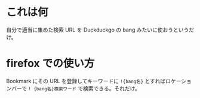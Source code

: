 # これは何

自分で適当に集めた検索 URL を Duckduckgo の bang みたいに使おうというだけ。

# firefox での使い方

Bookmark にその URL を登録してキーワードに ``!{bang名}`` とすればロケーションバーで ``!
{bang名}検索ワード`` で検索できる。それだけ。


